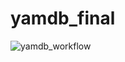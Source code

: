 # yamdb_final
![yamdb_workflow](https://github.com/vkorey/yamdb_final/workflows/actions/workflows/yamdb_workflow.yml/badge.svg)
